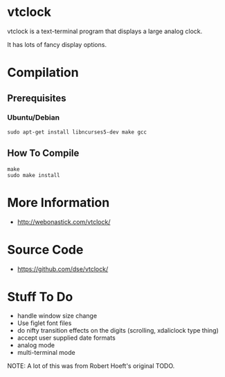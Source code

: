 # vtclock

vtclock is a text-terminal program that displays a large analog clock.

It has lots of fancy display options.

# Compilation

## Prerequisites

### Ubuntu/Debian

    sudo apt-get install libncurses5-dev make gcc

## How To Compile

    make
    sudo make install

# More Information

- http://webonastick.com/vtclock/

# Source Code

- https://github.com/dse/vtclock/

# Stuff To Do

- handle window size change
- Use figlet font files
- do nifty transition effects on the digits (scrolling, xdaliclock type thing)
- accept user supplied date formats
- analog mode
- multi-terminal mode

NOTE: A lot of this was from Robert Hoeft's original TODO.


